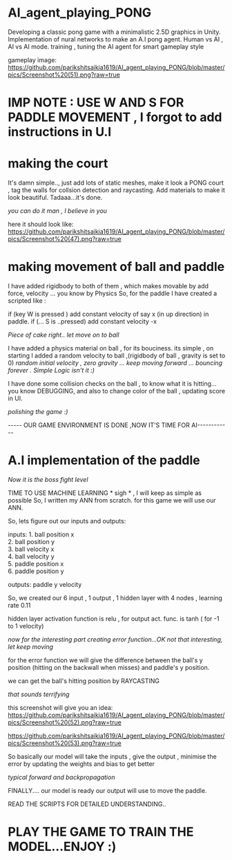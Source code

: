 # AI_agent_playing_PONG
Developing a classic pong game with a minimalistic 2.5D graphics in Unity.
Implementation of nural networks to make an A.I pong agent.
Human vs AI , AI vs AI mode.
training , tuning the AI agent for smart gameplay style

gameplay image:
https://github.com/parikshitsaikia1619/AI_agent_playing_PONG/blob/master/pics/Screenshot%20(51).png?raw=true

# IMP NOTE : USE W AND S FOR PADDLE MOVEMENT , I forgot to add instructions in U.I

# making the court
It's damn simple.., just add lots of static meshes, make it look a PONG court ,
tag the walls for collsion detection and raycasting. Add materials to make it look beautiful.
Tadaaa...it's done.

*you can do it man , I believe in you*

here it should look like:
https://github.com/parikshitsaikia1619/AI_agent_playing_PONG/blob/master/pics/Screenshot%20(47).png?raw=true

# making movement of ball and paddle
I have added rigidbody to both of them , which makes movable by add force, velocity ... you know by Physics
So, for the paddle I have created a scripted like :

  if (key W is pressed )
    add constant velocity of say x (in up direction) in paddle.
  if (... S is ..pressed)
    add constant velocity -x
    
*Piece of cake right.. let move on to ball*

  I have added a physics material on ball , for its bouciness.
  its simple , on starting I added a random velocity to ball ,(rigidbody of ball , gravity is set to 0)
  *random initial velocity , zero gravity ... keep moving forward ... bouncing forever . Simple Logic isn't it :)*
  
  I have done some collision checks on the ball , to know what it is hitting... you know DEBUGGING,
  and also to change color of the ball , updating score in UI.
  
  
  *polishing the game :)*
  
  ----- OUR GAME ENVIRONMENT IS DONE ,NOW IT'S TIME FOR AI------------
  
  # A.I implementation of the paddle 
  
  *Now it is the boss fight level*
  
  TIME TO USE MACHINE LEARNING  * sigh * , I will keep as simple as possible
  So, I written my ANN from scratch.
  for this game we will use our ANN.
  
  So, lets figure out our inputs and outputs:
  
  inputs: 1. ball position x   
          2. ball position y   
          3. ball velocity x   
          4. ball velocity y    
          5. paddle position x   
          6. paddle position y
          
   outputs: paddle y velocity
   
   So, we created our 6 input , 1 output , 1 hidden layer with 4 nodes , learning rate 0.11
   
   hidden layer activation function is relu , for output act. func. is tanh ( for -1 to 1 velocity)
   
   *now for the interesting part creating error function...OK not that interesting, let keep moving*
   
   for the error function we will give the difference between the ball's y position (hitting on the backwall when misses)  and 
   paddle's y position.
   
   we can get the ball's hitting position by RAYCASTING 
   
   *that sounds terrifying* 
   
   this screenshot will give you an idea:
    https://github.com/parikshitsaikia1619/AI_agent_playing_PONG/blob/master/pics/Screenshot%20(52).png?raw=true
    
   https://github.com/parikshitsaikia1619/AI_agent_playing_PONG/blob/master/pics/Screenshot%20(53).png?raw=true
   
   So basically our model will take the inputs , give the output , minimise the error by updating the weights and bias
   to get better 
   
   *typical forward and backpropagation*
   
   FINALLY.... our model is ready our output will use to move the paddle.
   
   READ THE SCRIPTS FOR DETAILED UNDERSTANDING..
   # PLAY THE GAME TO TRAIN THE MODEL...ENJOY :)
   
   
   
  
  
  
